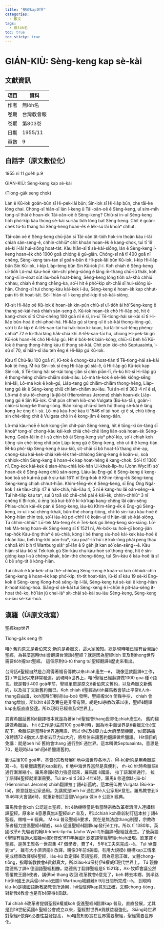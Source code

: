 ```yaml
---
title: "聖經kap世界"
categories:
  - 散文
tags:
  - 無lo̍h名
toc: true
toc_sticky: true
---
```


# GIÁN-KIÙ: Sèng-keng kap sè-kài

## 文獻資訊

| 項目 | 資料 |
|---|---|
| 作者 | 無lo̍h名 |
| 卷期 | 台灣教會報 |
| 卷期 | 第803卷 |
| 日期 | 1955/11 |
| 頁數 | 9 |

## 白話字（原文數位化）

1955 nî 11 goe̍h p.9

GIÁN-KIÙ: Sèng-keng kap sè-kài

(Tiong-ga̍k seng chok)

Lán ê Kū-iok goân-bûn sī Hi-pek-lâi bûn; Sin-iok sī Hi-lia̍p bûn, che tāi-ke lóng chai. Chóng-sī hiān-sî lán í-keng ū Tâi-oân-oē ê Sèng-keng, uī sím-mi̍h tong-sî thài ē hoan-e̍k Tâi-oân-oē ê Sèng-keng? Chiū-sī in-uī Sèng-keng tio̍h phó͘-ki̍p kàu thong sè-kài su-iàu tio̍h lóng bat Sèng-keng. Chit ê goân-chek tú-tú thang tuì Sèng-keng hoan-e̍k ê le̍k-sú lâi khoàⁿ chhut.

Tâi-oân oē ê Sèng-keng chū-jiân sī Tâi-oân tit-tio̍h hok-im thoân kàu í-lâi chiah sán-seng-ê, chhin-chhiūⁿ chit khoán hoan-e̍k ê kang-chok, tuì tī 19 sè-kí í-lâi hui-siông hoat-ta̍t. Kàu hiān-sî tī sè-kài-siōng, lán ê Sèng-keng í-keng hoan-e̍k chò 1000 goā chióng ê gú-giân. Chóng-sī nā tī 400 goā nî chêng, Sèng-keng tan-tan sī goân-bûn ê Hi-pek-lâi bûn Kū-iok, í-ki̍p Hi-lia̍p bûn Sin Kū-iok, í-ki̍p Lia̍p-teng bûn Sin Kū-iok jî-í. Koh chiah ê Sèng-keng uī-tio̍h Lô-má kàu-hoē kìm-chí pêng-siông ê lâng m̄-thang chū-iû tha̍k, koh tong-sî ìn-soat su̍t iáu-boē hoat-bêng, Sèng-keng lóng tio̍h oá-khò chhiú chhau, chiah ē thang chēng-ka, só͘-í hit ê phó͘-kip si̍t-chāi sī hui-siông iú-hān. Chóng-sī tuì chong-kàu kái-kek í-āu, Sèng-keng ê hoan-e̍k kap chhut-pán ti̍t-ti̍t hoat-ta̍t. Só͘-í hiān-sî í-keng phó͘-kip tī sè-kài-siōng.

Kî-si̍t Hi-lia̍p oē Kū-iok ê hoan-e̍k kin-pún chiū-sī uī-tio̍h ài hō͘ Sèng-keng ē thang sè-kài-hoà chiah sán-seng ê. Kū-iok hoan-e̍k chò Hi-lia̍p oē, hit ê kang-chok sī tī Chú-chêng 100 goā nî ê sî, in-uī Tē-tiong-hái sè-kài sī tī Hi-lia̍p bûn-hoà ê chi-phoè-hā. Hi-lia̍p gú sī tong-sî ê sè-kài thong-iōng-gú, só͘-í tī Ai-ki̍p ê A-le̍k-san-tāi hú ha̍k-būn ki-koan, tuì Iâ-lō͘-sat-léng phèng-chhiáⁿ 72 ê Iû-thài lâng ha̍k-chiá khì A-le̍k-san-tāi hú, chiong Hi-pek-lâi gú Kū-iok hoan-e̍k chò Hi-lia̍p gú. Hit ê bo̍k-tek bián-kóng, chiū-sī beh hō͘ Kū-iok ē thang thong-hêng kàu tī thong sè-kài. Chit pún kiò-chò Septuaainta, ì-sù sī 70, sī hiān-sî iáu teh ēng ê Hi-lia̍p gú Kū-iok.

Kàu tī Chú-āu 100 goā nî, Ki-tok ê chong-kàu hoat-tián tī Tē-tiong-hái sè-kài kok tē-hng. M̄-kú Sin-iok sī ēng Hi-lia̍p gú siá-ê, ū Hi-lia̍p gú Kū-iok kap Sin-iok, tī Tē-tiong hái sè-kài tong-jiân sī chin piān-lī, m̄-kú hit-sî Hi-lia̍p gú ê thong-hêng chiām-chiām siok-siáu. Lô-má tè-kok ê sè-le̍k kiông-sēng khí-lâi, Lô-má kok ê kok-gú, Lia̍p-teng gú chiām-chiām thong-hêng, Lia̍p-teng gú e̍k ê Sèng-keng chiū chiām-chiām su-iàu. Tuì án-ni tī 383-4 nî ê sî, Lô-má ê siu-tō-cheng Iâ-jiû-bí (Hieronimus Jerome) chiah hoan-e̍k Lia̍p-teng gú ê Sin Kū-iok. Chit pún chheh kiò-chò Vulgata (Bú-ka-tāi), goân-ì chiū-sī kong-ke thong-iōng. Bián kóng chiū-sī beh hō͘ thong sè-kài ê lâng kong-ke ēng ê ì-sù. Lô-má kàu-hoē kàu tī 1546 nî tāi hoē-gī ê sî, chiū tiông-sin chè-tēng chit ê Vulgata chò in ê kong-jīm ê keng-tián.

Lô-má kàu-hoē ē koh kong-jīm chit-pún Sèng-keng, hit ê tōng-ki ún-tàng sī khoàⁿ tong-sî chong-kàu kái-kek chiá chē-chē lâng liân-soà hoan-e̍k Sèng-keng. Goân-lâi in ê ì-sù chin bô ài Sèng-keng siuⁿ phó͘-ki̍p, só͘-í chiah koh tiông-sin chè-tēng chit pún Lia̍p-teng gú ê Sèng-keng, chò uí-it ê keng-tián. M̄-kú phó͘-ki̍p Sèng-keng ê iau-kiû, si̍t-chāi sī bô hoat-tō͘ thang chè-ap, chong-kàu kái-kek-chiá ke̍k-le̍k thê-chhiòng Sèng-keng ê koân-ui, soà chhiok-chìn Sèng-keng ê hoan-e̍k kap hoat-hêng ê kang-chok. Só͘-í tī 1380 nî, Eng-kok kái-kek ê sian-khu-chiá Iok-hān Ui-khek-li̍p-hu (John Wyclif) só͘ hoan-e̍k ê Sèng-keng chiū sán-seng. Liáu-āu Eng-gú ê Sèng-keng ū keng-koè toā sè kuí-nā pái ê siu-kái 1611 nî Eng-kok ê Khim-tēng-e̍k Sèng-keng Sèng-keng chiah chhut-hiān. Khim-tēng-e̍k ê Sèng-keng, sī Eng Ông Ngá-kok 1 sè tiàu-chi̍p 47 ê ha̍k-chiá, hiù-liáu 4, 5 nî ê kang-hu lâi oân-sêng--ê. Tuì hit-tia̍p kàu taⁿ, sui ū toā sió chē-chē pái ê kái-e̍k, chhin-chhiūⁿ 3 nî chêng tī Bí-kok, ū ēng toā kui-bô͘ ê ki-kò͘ kap kang-chêng lâi oân-sêng Phiau-chún kái-e̍k pán ê Sèng-keng, iáu-kú Khim-tēng-e̍k ê Eng-gú Sèng-keng, in-uī ì-sù chèng-khak, bûn-thé chong-tiōng, chí-tō sin-kàu kàu-hoē ê kòng-hiàn chin toā, só͘-í iáu-kú pó-chhî i ê koân-ui tī hiān-tāi sè-kài-siōng. Tú chhin-chhiūⁿ Lō͘-tek Má-teng e̍k ê Tek-kok gú Sèng-keng sio-siāng. Lō͘-tek Má-teng hoan-e̍k Sèng-keng sī tī 1521 nî, Ak-bo̍k-su hoē-gī kong-jiân tap-ho̍k Kàu-ông thiaⁿ ê sù-chiá, kóng i bē thang siu-hoê kái-kek kàu-hoē ê ì-kiàn liáu, beh tńg-khì pún-hiuⁿ, kàu poàⁿ-lō͘ hō͘ i ê kok-ông phài peng thau chhoā khì bih tī Wartburg siâⁿ pī-lān ê 9 ge̍h ji̍t kan só͘ oân-sêng--ê. Kàu hiān-sî iáu-kú sī Tek-kok gú Sin-kàu chu kàu-hoē só͘ thong-ēng, hit ê sìn-gióng kap ì-sù chèng-khak, bûn-thé chong-tiōng, tuì Sin-kàu ê kàu-hoē iā sī ū bē sǹg-tit ê kòng-hiàn.

Tuì chiah ê kái-kek-chiá thê-chhiòng Sèng-keng ê koân-ui koh chhiok-chìn Sèng-keng ê hoan-e̍k kap phó͘-ki̍p, ti̍t-ti̍t hoat-tián, iû-kî sī kàu 19 sè-kí Eng-kok ê Sèng-keng Kong-hoē sêng-li̍p í-lâi, Sèng-keng tuì sè-kài ê kòng-hiàn it-hoat kiông-hoà. Siāng-sî sè-kài tuì Sèng-keng ê i-chûn ê pit-iàu-sèng it-hoat thê-ko, hō͘ lán jú chai-iáⁿ si̍t-chāi sè-kài su-iàu Sèng-keng, Sèng-keng su-iàu sè-kài-hoà.

## 漢羅（Ùi原文改寫）

聖經kap世界

Tiong-ga̍k seng 作

咱ê 舊約原文是希伯來文;新約是希臘文，這大家攏知。總是現時咱已經有台灣話ê聖經，為甚麼當時thài會翻譯台灣話ê聖經？就是因為聖經tio̍h 普及到thong世界需要tio̍h攏bat聖經。 這個原則tú-tú thang tuì聖經翻譯ê歷史來看出。

台灣話ê聖經自然是台灣得著福音傳教以來chiah產生--ê， 親像這款翻譯ê工作，對tī 19世紀以來非常發達。到現時tī世界上，咱ê聖經已經翻譯做1000 goā 種 ê語言。總是若tī 400 goā年前，聖經單單是原文ê希伯來文舊約，以及希臘文新舊約，以及拉丁文新舊約而已。Koh chiah ê聖經為tio̍h羅馬教會禁止平常ê人m̄-thang自由讀，koh當時印刷術iáu-boē 發明，聖經攏tio̍h 倚靠手抄， chiah 會thang增加，所以hit ê普及實在是非常有限。總是tuì宗教改革以後，聖經ê翻譯kap出版直直發達。所以現時已經普及tī世界上。

其實希臘話舊約ê翻譯根本就是為著ài hō͘聖經會thang世界化chiah產生ê。 舊約翻譯做希臘話， hit ê工作是tī主前100 goā年ê時，因為地中海世界是tī希臘文化ê支配下。希臘語是當時ê世界通用語，所以 tī埃及ê亞力山大府學問機關，tuì耶路撒冷聘請72 ê猶太人學者去亞力山大府，將希伯來語舊約翻譯做希臘語。 Hit個目的免講：就是beh hō͘ 舊約會thang 通行到tī 通世界。這本叫做Septuaainta，意思是70，是現時iáu teh用ê希臘語舊約。

到tī主後100 goā年，基督ê宗教發展tī 地中海世界各地方。M̄-kú新約是用希臘語寫--ê，有希臘語舊約kap新約，tī 地中海世界當然是真便利， m̄-kú hit時希臘語ê 通行漸漸縮小。羅馬帝國ê勢力強盛起來，羅馬國 ê國語， 拉丁語漸漸通行， 拉丁語譯ê聖經就漸漸需要。Tuì án-ni tī 383-4年ê時，羅馬ê 修道僧Iâ-jiû-bí (Hieronimus Jerome) chiah翻譯拉丁語ê新舊約。這本冊叫做 Vulgata (Bú-ka-tāi)，原意就是公家通用。免講就是beh hō͘ 通世界ê人公家用ê意思。羅馬教會到tī 1546年大會議ê時，就重新制訂這個Vulgata 做in ê 公認ê 經典。

羅馬教會會koh 公認這本聖經，hit ê動機穩當是看當時宗教改革者濟濟人連續翻譯聖經。原來in ê意思真無ài聖經siuⁿ 普及，所以chiah koh重新制訂這本拉丁語ê聖經，做唯一ê 經典。 M̄-kú 普及聖經ê要求，實在是無法度thang制壓，宗教改革者極力提倡聖經ê權威，soà 促進聖經ê翻譯kap發行ê工作。所以 tī 1380年，英國改革ê 先驅者約翰Ui-khek-li̍p-hu (John Wyclif)所翻譯ê聖經就產生。了後英語ê聖經有經過大細幾nā擺ê修改1611年英國ê 欽定譯聖經聖經chiah出現。欽定譯 ê聖經，是英王雅各一世召集 47 個學者，費了4， 5年ê工夫來完成--ê。 Tuì hit霎到taⁿ， 雖有大小濟濟擺ê 改譯，親像3年前tī美國，有用大規模ê 機構kap工情來完成標準改譯版ê聖經，iáu-kú 欽定譯ê 英語聖經，因為意思正確，文體chong-tiōng，指導新教教會ê貢獻真大，所以iáu-kú保持伊ê權威tī現代世界上。 Tú 親像路德馬丁譯ê 德國語聖經相像。路德馬丁翻譯聖經是tī 1521年，Ak-牧師會議公然答覆教王廳ê使者，講伊bē thang 收回 改革教會ê意見了，beh 轉去本鄉，到半路hō͘伊ê國王派兵偷chhoā去匿tī Wartburg城避難ê 9月日間所完成--ê。 到現時iáu-kú是德國語新教諸教會所通用，hit個信仰kap意思正確，文體chong-tiōng， 對新教ê教會也是有bē算得ê貢獻。

Tuì chiah ê改革者提倡聖經ê權威koh 促進聖經ê翻譯kap 普及，直直發展，尤其是到19世紀英國ê 聖經公會成立以來，聖經對世界ê貢獻益發強化。 Siāng時世界對聖經ê依存ê必要性益發提高， hō͘咱愈知影實在世界需要聖經，聖經需要世界化。
